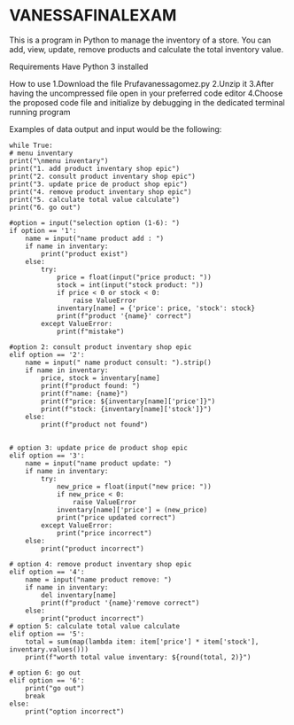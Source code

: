 # VANESSAFINALEXAM

This is a program in Python to manage the inventory of a store. You can add, view, update, remove products and calculate the total inventory value.

Requirements
Have Python 3 installed

How to use 
1.Download the file Prufavanessagomez.py 
2.Unzip it 
3.After having the uncompressed file open in your preferred code editor 
4.Choose the proposed code file and initialize by debugging in the dedicated terminal running program

Examples of data output and input would be the following:

    while True:
    # menu inventary
    print("\nmenu inventary")
    print("1. add product inventary shop epic") 
    print("2. consult product inventary shop epic") 
    print("3. update price de product shop epic") 
    print("4. remove product inventary shop epic") 
    print("5. calculate total value calculate") 
    print("6. go out")  

    #option = input("selection option (1-6): ")
    if option == '1':
        name = input("name product add : ")
        if name in inventary: 
            print("product exist")
        else:
            try:
                price = float(input("price product: "))
                stock = int(input("stock product: "))
                if price < 0 or stock < 0:
                    raise ValueError
                inventary[name] = {'price': price, 'stock': stock}
                print(f"product '{name}' correct")
            except ValueError:
                print(f"mistake")

    #option 2: consult product inventary shop epic
    elif option == '2':
        name = input(" name product consult: ").strip()
        if name in inventary:
            price, stock = inventary[name]
            print(f"product found: ")
            print(f"name: {name}")
            print(f"price: ${inventary[name]['price']}")
            print(f"stock: {inventary[name]['stock']}")
        else:
            print(f"product not found")


    # option 3: update price de product shop epic
    elif option == '3':
        name = input("name product update: ")
        if name in inventary:
            try:
                new_price = float(input("new price: "))
                if new_price < 0:
                    raise ValueError
                inventary[name]['price'] = (new_price)
                print("price updated correct")
            except ValueError:
                print("price incorrect")
        else:
            print("product incorrect")

    # option 4: remove product inventary shop epic
    elif option == '4':
        name = input("name product remove: ")
        if name in inventary:
            del inventary[name] 
            print(f"product '{name}'remove correct")
        else:
            print("product incorrect")
    # option 5: calculate total value calculate
    elif option == '5':
        total = sum(map(lambda item: item['price'] * item['stock'], inventary.values()))
        print(f"worth total value inventary: ${round(total, 2)}")

    # option 6: go out
    elif option == '6':
        print("go out")
        break
    else:
        print("option incorrect")
